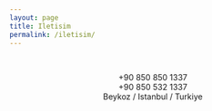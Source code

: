```yaml
---
layout: page
title: Iletisim
permalink: /iletisim/
---
```



 
<br><center>+90 850 850 1337
<br><center>+90 850 532 1337
<br><center>Beykoz / Istanbul / Turkiye
